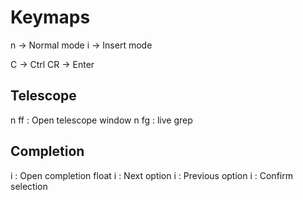 # Keymaps

n -> Normal mode
i -> Insert mode

C -> Ctrl
CR -> Enter

## Telescope
n <leader>ff : Open telescope window
n <leader>fg : live grep

## Completion
i <C-Space> : Open completion float
i <C-J> : Next option
i <C-K> : Previous option
i <CR> : Confirm selection

## 
